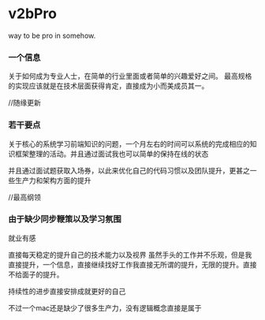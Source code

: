 # v2bPro

way to be pro in somehow.


### 一个信息

关于如何成为专业人士，在简单的行业里面或者简单的兴趣爱好之间。
最高规格的实现应该就是在技术层面获得肯定，直接成为小而美成员其一。

//随缘更新

### 若干要点

关于核心的系统学习前端知识的问题，一个月左右的时间可以系统的完成相应的知识框架整理的活动。并且通过面试我也可以简单的保持在线的状态

并且通过面试题获取入场券，以此来优化自己的代码习惯以及团队提升，更甚之一些生产力和架构方面的提升

//最高纲领

### 由于缺少同步鞭策以及学习氛围

就业有感

直接每天稳定的提升自己的技术能力以及视界 虽然手头的工作并不乐观，但是我直接提升，一个信息，直接继续找好工作我直接无所谓的提升，无限的提升。直接不给面子的提升。

持续性的进步直接安排成就更好的自己

不过一个mac还是缺少了很多生产力，没有逻辑概念直接是属于
